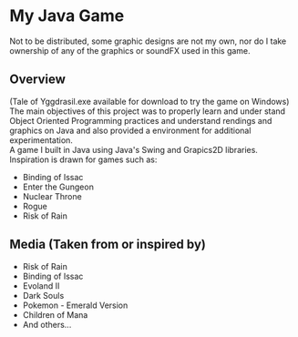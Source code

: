 # My Java Game
Not to be distributed, some graphic designs are not my own, nor do I take ownership of any of the graphics or soundFX used in this game.
## Overview
(Tale of Yggdrasil.exe available for download to try the game on Windows)  
The main objectives of this project was to properly learn and under stand Object Oriented Programming practices and understand rendings and graphics on Java and also provided a environment for additional experimentation.  
A game I built in Java using Java's Swing and Grapics2D libraries.
Inspiration is drawn for games such as:
* Binding of Issac
* Enter the Gungeon
* Nuclear Throne
* Rogue
* Risk of Rain

## Media (Taken from or inspired by)
* Risk of Rain
* Binding of Issac
* Evoland II
* Dark Souls
* Pokemon - Emerald Version
* Children of Mana
* And others...
